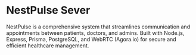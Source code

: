 # NestPulse Sever

NestPulse is a comprehensive system that streamlines communication and appointments between patients, doctors, and admins. Built with Node.js, Express, Prisma, PostgreSQL, and WebRTC (Agora.io) for secure and efficient healthcare management.